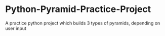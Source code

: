 # Python-Pyramid-Practice-Project
A practice python project which builds 3 types of pyramids, depending on user input
